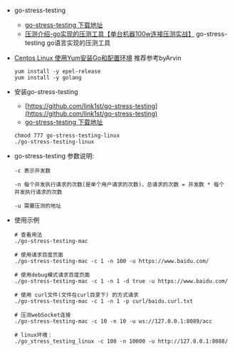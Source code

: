 - go-stress-testing
    - [go-stress-testing 下载地址](https://github.com/link1st/go-stress-testing/releases)
    - [压测介绍-go实现的压测工具【单台机器100w连接压测实战】](https://blog.csdn.net/link_km/article/details/100130784) go-stress-testing go语言实现的压测工具
    
- [Centos Linux 使用Yum安装Go和配置环境](https://www.jianshu.com/p/b2222fc04f47) 推荐参考byArvin
    ```
    yum install -y epel-release
    yum install -y golang
    ```
- 安装go-stress-testing
    - [https://github.com/link1st/go-stress-testing](https://github.com/link1st/go-stress-testing)
    - [go-stress-testing 下载地址](https://github.com/link1st/go-stress-testing/releases)
    ```
    chmod 777 go-stress-testing-linux
    ./go-stress-testing-linux
    ```
- go-stress-testing 参数说明:
    ```
    -c 表示并发数
    
    -n 每个并发执行请求的次数(是单个用户请求的次数)，总请求的次数 = 并发数 * 每个并发执行请求的次数
    
    -u 需要压测的地址
    ```
- 使用示例
    ```
    # 查看用法
    ./go-stress-testing-mac
    
    # 使用请求百度页面
    ./go-stress-testing-mac -c 1 -n 100 -u https://www.baidu.com/
    
    # 使用debug模式请求百度页面
    ./go-stress-testing-mac -c 1 -n 1 -d true -u https://www.baidu.com/
    
    # 使用 curl文件(文件在curl目录下) 的方式请求
    ./go-stress-testing-mac -c 1 -n 1 -p curl/baidu.curl.txt
    
    # 压测webSocket连接
    ./go-stress-testing-mac -c 10 -n 10 -u ws://127.0.0.1:8089/acc
    
    # linux环境：
    ./go_stress_testing_linux -c 100 -n 10000 -u http://127.0.0.1:8088/
    ```